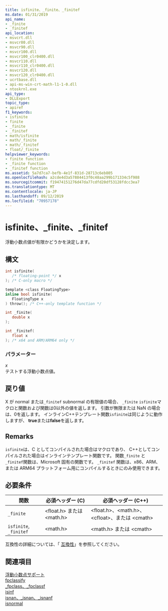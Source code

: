 ```yaml
---
title: isfinite、_finite、_finitef
ms.date: 01/31/2019
api_name:
- _finite
- _finitef
api_location:
- msvcrt.dll
- msvcr80.dll
- msvcr90.dll
- msvcr100.dll
- msvcr100_clr0400.dll
- msvcr110.dll
- msvcr110_clr0400.dll
- msvcr120.dll
- msvcr120_clr0400.dll
- ucrtbase.dll
- api-ms-win-crt-math-l1-1-0.dll
- ntoskrnl.exe
api_type:
- DLLExport
topic_type:
- apiref
f1_keywords:
- isfinite
- finite
- _finite
- _finitef
- math/isfinite
- math/_finite
- math/_finitef
- float/_finite
helpviewer_keywords:
- finite function
- _finite function
- _finitef function
ms.assetid: 5a7d7ca7-befb-4e1f-831d-28713c6eb805
ms.openlocfilehash: a2cde4d3a57884413f0c48aa299b171334c5f988
ms.sourcegitcommit: f19474151276d47da77cdfd20df53128fdcc3ea7
ms.translationtype: MT
ms.contentlocale: ja-JP
ms.lasthandoff: 09/12/2019
ms.locfileid: "70957178"
---
```

# <a name="isfinite-_finite-_finitef"></a>isfinite、_finite、_finitef

浮動小数点値が有限かどうかを決定します。

## <a name="syntax"></a>構文

```C
int isfinite(
   /* floating-point */ x
); /* C-only macro */

template <class FloatingType>
inline bool isfinite(
   FloatingType x
) throw(); /* C++-only template function */

int _finite(
   double x
);

int _finitef(
   float x
); /* x64 and ARM/ARM64 only */
```

### <a name="parameters"></a>パラメーター

*x*<br/>
テストする浮動小数点値。

## <a name="return-value"></a>戻り値

X が normal または`_finitef` subnormal の有限値の場合、 `_finite` `isfinite`マクロと関数および関数は0以外の値を返します。 引数が無限または NaN の場合は、0を返します。 インラインC++テンプレート関数`isfinite`は同じように動作しますが、 **true**または**false**を返します。

## <a name="remarks"></a>Remarks

`isfinite`は、C としてコンパイルされた場合はマクロであり、 C++としてコンパイルされた場合はインラインテンプレート関数です。 関数`_finite` と`_finitef`関数は、Microsoft 固有の関数です。 `_finitef` 関数は、x86、ARM、または ARM64 プラットフォーム用にコンパイルするときにのみ使用できます。

## <a name="requirements"></a>必要条件

|関数|必須ヘッダー (C)|必須ヘッダー (C++)|
|--------------|---------------------------|-------------------------------|
|`_finite`|\<float.h> または \<math.h>|\<float.h>、\<math.h>、\<cfloat>、または \<cmath>|
|`isfinite`, `_finitef`|\<math.h>|\<math.h> または \<cmath>|

互換性の詳細については、「 [互換性](../../c-runtime-library/compatibility.md)」を参照してください。

## <a name="see-also"></a>関連項目

[浮動小数点サポート](../../c-runtime-library/floating-point-support.md)<br/>
[fpclassify](fpclassify.md)<br/>
[_fpclass、_fpclassf](fpclass-fpclassf.md)<br/>
[isinf](isinf.md)<br/>
[isnan、_isnan、_isnanf](isnan-isnan-isnanf.md)<br/>
[isnormal](isnormal.md)<br/>
